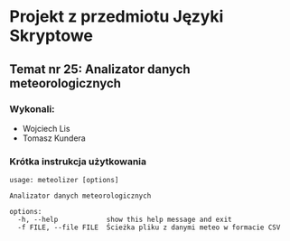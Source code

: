 # Projekt z przedmiotu Języki Skryptowe
## Temat nr 25: Analizator danych meteorologicznych
### Wykonali:
- Wojciech Lis
- Tomasz Kundera

### Krótka instrukcja użytkowania
```
usage: meteolizer [options]

Analizator danych meteorologicznych

options:
  -h, --help            show this help message and exit
  -f FILE, --file FILE  Ścieżka pliku z danymi meteo w formacie CSV
```
